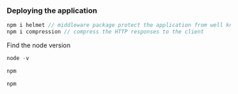 

### Deploying the application

```javascript
npm i helmet // middleware package protect the application from well known vulnerabilities
npm i compression // compress the HTTP responses to the client
```


Find the node version
```javascript
node -v

```

```javascript
npm

```
```javascript
npm

```
